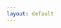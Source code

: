 ```yaml
---
layout: default
---
```



<!-- 

## ________TODO_LIST + __NICE_TO_HAVE_IDEAS__

*   Slide list for each lab 
*   Lab notebook questions
*   Example Quiz/Practical questions
*   http://education.med.nyu.edu/Histology/courseware/modules/
<br>
<br>
<br>

## TOOLS 

#### (possible formats/styles for this website)

Text can be **bold**, _italic_, or ~~strikethrough~~.

[Link to another page](./another-page.html).

[Link to another page 2](./another-page-2.html).

There should be whitespace between paragraphs.

There should be whitespace between paragraphs. We recommend including a README, or a file with information about your project.

# Header 1

This is a normal paragraph following a header. GitHub is a code hosting platform for version control and collaboration. It lets you and others work together on projects from anywhere.

## Header 2

> This is a blockquote following a header.
>
> When something is important enough, you do it even if the odds are not in your favor.

### Header 3

```js
// Javascript code with syntax highlighting.
var fun = function lang(l) {
  dateformat.i18n = require('./lang/' + l)
  return true;
}
```

```ruby
# Ruby code with syntax highlighting
GitHubPages::Dependencies.gems.each do |gem, version|
  s.add_dependency(gem, "= #{version}")
end
```

#### Header 4

*   This is an unordered list following a header.
*   This is an unordered list following a header.
*   This is an unordered list following a header.

##### Header 5

1.  This is an ordered list following a header.
2.  This is an ordered list following a header.
3.  This is an ordered list following a header.

###### Header 6

| head1        | head two          | three |
|:-------------|:------------------|:------|
| ok           | good swedish fish | nice  |
| out of stock | good and plenty   | nice  |
| ok           | good `oreos`      | hmm   |
| ok           | good `zoute` drop | yumm  |

### There's a horizontal rule below this.

* * *

### Here is an unordered list:

*   Item foo
*   Item bar
*   Item baz
*   Item zip

### And an ordered list:

1.  Item one
1.  Item two
1.  Item three
1.  Item four

### And a nested list:

- level 1 item
  - level 2 item
  - level 2 item
    - level 3 item
    - level 3 item
- level 1 item
  - level 2 item
  - level 2 item
  - level 2 item
- level 1 item
  - level 2 item
  - level 2 item
- level 1 item

### Small image

![Octocat](https://assets-cdn.github.com/images/icons/emoji/octocat.png)

### Large image

![Branching](https://guides.github.com/activities/hello-world/branching.png)


### Definition lists can be used with HTML syntax.

<dl>
<dt>Name</dt>
<dd>Godzilla</dd>
<dt>Born</dt>
<dd>1952</dd>
<dt>Birthplace</dt>
<dd>Japan</dd>
<dt>Color</dt>
<dd>Green</dd>
</dl>

```
Long, single-line code blocks should not wrap. They should horizontally scroll if they are too long. This line should be long enough to demonstrate this.
```

```
The final element.
```


<br>
<br>

## Templates for coding up questions 

_JUST COPY AND PASTE, THEN FILL-IN_

`## BEGIN`

<div class="card">
  <div class="card-header">
    <strong>Question _TODO_questionNumber_</strong>
  </div>
  <div class="card-body">
    <p class="card-text">_TODO_question_?</p>
    <div style="margin-left: 20px;">
    <a class="btn btn-primary" role="button" data-toggle="collapse" href="#collapseExample_TODOnewID_" aria-expanded="false" aria-controls="collapseExample"> Show Answer</a>
    <div class="collapse" id="collapseExample_TODOnewID_">
      <br>
        <div class="well">
          _TODO_answer_
        </div>
    </div>
  </div>
  </div>
</div>


`## END` -->
